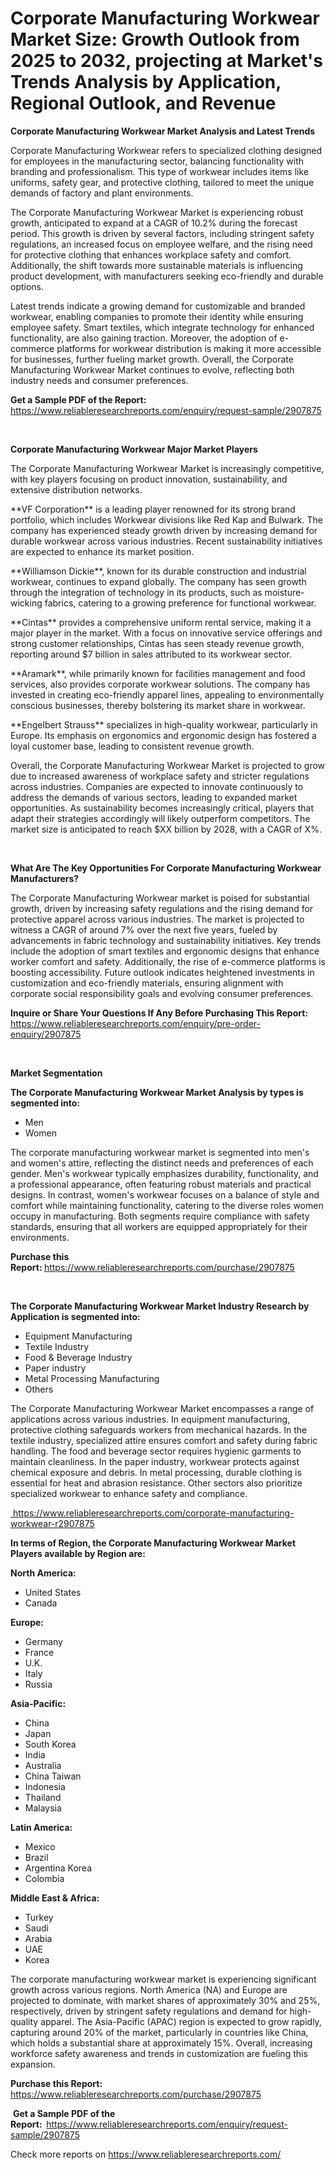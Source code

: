 <p><h1>Corporate Manufacturing Workwear Market Size: Growth Outlook from 2025 to 2032, projecting at Market's Trends Analysis by Application, Regional Outlook, and Revenue</h1></p><p><strong>Corporate Manufacturing Workwear Market Analysis and Latest Trends</strong></p>
<p><p>Corporate Manufacturing Workwear refers to specialized clothing designed for employees in the manufacturing sector, balancing functionality with branding and professionalism. This type of workwear includes items like uniforms, safety gear, and protective clothing, tailored to meet the unique demands of factory and plant environments.</p><p>The Corporate Manufacturing Workwear Market is experiencing robust growth, anticipated to expand at a CAGR of 10.2% during the forecast period. This growth is driven by several factors, including stringent safety regulations, an increased focus on employee welfare, and the rising need for protective clothing that enhances workplace safety and comfort. Additionally, the shift towards more sustainable materials is influencing product development, with manufacturers seeking eco-friendly and durable options.</p><p>Latest trends indicate a growing demand for customizable and branded workwear, enabling companies to promote their identity while ensuring employee safety. Smart textiles, which integrate technology for enhanced functionality, are also gaining traction. Moreover, the adoption of e-commerce platforms for workwear distribution is making it more accessible for businesses, further fueling market growth. Overall, the Corporate Manufacturing Workwear Market continues to evolve, reflecting both industry needs and consumer preferences.</p></p>
<p><strong>Get a Sample PDF of the Report:&nbsp;</strong> <a href="https://www.reliableresearchreports.com/enquiry/request-sample/2907875?utm_campaign=2030&utm_medium=2&utm_source=Github&utm_content=ia&utm_term=12032025&utm_id=corporate-manufacturing-workwear">https://www.reliableresearchreports.com/enquiry/request-sample/2907875</a></p>
<p>&nbsp;</p>
<p><strong>Corporate Manufacturing Workwear Major Market Players</strong></p>
<p><p>The Corporate Manufacturing Workwear Market is increasingly competitive, with key players focusing on product innovation, sustainability, and extensive distribution networks. </p><p>**VF Corporation** is a leading player renowned for its strong brand portfolio, which includes Workwear divisions like Red Kap and Bulwark. The company has experienced steady growth driven by increasing demand for durable workwear across various industries. Recent sustainability initiatives are expected to enhance its market position.</p><p>**Williamson Dickie**, known for its durable construction and industrial workwear, continues to expand globally. The company has seen growth through the integration of technology in its products, such as moisture-wicking fabrics, catering to a growing preference for functional workwear. </p><p>**Cintas** provides a comprehensive uniform rental service, making it a major player in the market. With a focus on innovative service offerings and strong customer relationships, Cintas has seen steady revenue growth, reporting around $7 billion in sales attributed to its workwear sector.</p><p>**Aramark**, while primarily known for facilities management and food services, also provides corporate workwear solutions. The company has invested in creating eco-friendly apparel lines, appealing to environmentally conscious businesses, thereby bolstering its market share in workwear.</p><p>**Engelbert Strauss** specializes in high-quality workwear, particularly in Europe. Its emphasis on ergonomics and ergonomic design has fostered a loyal customer base, leading to consistent revenue growth.</p><p>Overall, the Corporate Manufacturing Workwear Market is projected to grow due to increased awareness of workplace safety and stricter regulations across industries. Companies are expected to innovate continuously to address the demands of various sectors, leading to expanded market opportunities. As sustainability becomes increasingly critical, players that adapt their strategies accordingly will likely outperform competitors. The market size is anticipated to reach $XX billion by 2028, with a CAGR of X%.</p></p>
<p>&nbsp;</p>
<p><strong>What Are The Key Opportunities For Corporate Manufacturing Workwear Manufacturers?</strong></p>
<p><p>The Corporate Manufacturing Workwear market is poised for substantial growth, driven by increasing safety regulations and the rising demand for protective apparel across various industries. The market is projected to witness a CAGR of around 7% over the next five years, fueled by advancements in fabric technology and sustainability initiatives. Key trends include the adoption of smart textiles and ergonomic designs that enhance worker comfort and safety. Additionally, the rise of e-commerce platforms is boosting accessibility. Future outlook indicates heightened investments in customization and eco-friendly materials, ensuring alignment with corporate social responsibility goals and evolving consumer preferences.</p></p>
<p><strong>Inquire or Share Your Questions If Any Before Purchasing This Report:</strong> <a href="https://www.reliableresearchreports.com/enquiry/pre-order-enquiry/2907875?utm_campaign=2030&utm_medium=2&utm_source=Github&utm_content=ia&utm_term=12032025&utm_id=corporate-manufacturing-workwear">https://www.reliableresearchreports.com/enquiry/pre-order-enquiry/2907875</a></p>
<p>&nbsp;</p>
<p><strong>Market Segmentation</strong></p>
<p><strong>The Corporate Manufacturing Workwear Market Analysis by types is segmented into:</strong></p>
<p><ul><li>Men</li><li>Women</li></ul></p>
<p><p>The corporate manufacturing workwear market is segmented into men's and women's attire, reflecting the distinct needs and preferences of each gender. Men's workwear typically emphasizes durability, functionality, and a professional appearance, often featuring robust materials and practical designs. In contrast, women's workwear focuses on a balance of style and comfort while maintaining functionality, catering to the diverse roles women occupy in manufacturing. Both segments require compliance with safety standards, ensuring that all workers are equipped appropriately for their environments.</p></p>
<p><strong>Purchase this Report:&nbsp;</strong><a href="https://www.reliableresearchreports.com/purchase/2907875?utm_campaign=2030&utm_medium=2&utm_source=Github&utm_content=ia&utm_term=12032025&utm_id=corporate-manufacturing-workwear">https://www.reliableresearchreports.com/purchase/2907875</a></p>
<p>&nbsp;</p>
<p><strong>The Corporate Manufacturing Workwear Market Industry Research by Application is segmented into:</strong></p>
<p><ul><li>Equipment Manufacturing</li><li>Textile Industry</li><li>Food & Beverage Industry</li><li>Paper industry</li><li>Metal Processing Manufacturing</li><li>Others</li></ul></p>
<p><p>The Corporate Manufacturing Workwear Market encompasses a range of applications across various industries. In equipment manufacturing, protective clothing safeguards workers from mechanical hazards. In the textile industry, specialized attire ensures comfort and safety during fabric handling. The food and beverage sector requires hygienic garments to maintain cleanliness. In the paper industry, workwear protects against chemical exposure and debris. In metal processing, durable clothing is essential for heat and abrasion resistance. Other sectors also prioritize specialized workwear to enhance safety and compliance.</p></p>
<p><a href="https://www.reliableresearchreports.com/corporate-manufacturing-workwear-r2907875?utm_campaign=2030&utm_medium=2&utm_source=Github&utm_content=ia&utm_term=12032025&utm_id=corporate-manufacturing-workwear">&nbsp;https://www.reliableresearchreports.com/corporate-manufacturing-workwear-r2907875</a></p>
<p><strong>In terms of Region, the Corporate Manufacturing Workwear Market Players available by Region are:</strong></p>
<p>
    <p> <strong> North America: </strong>
        <ul>
            <li>United States</li>
            <li>Canada</li>
        </ul>
        </p> 
    <p> <strong> Europe: </strong>
        <ul>
            <li>Germany</li>
            <li>France</li>
            <li>U.K.</li>
            <li>Italy</li>
            <li>Russia</li>
        </ul>
        </p> 
    <p> <strong> Asia-Pacific: </strong>
        <ul>
            <li>China</li>
            <li>Japan</li>
            <li>South Korea</li>
            <li>India</li>
            <li>Australia</li>
            <li>China Taiwan</li>
            <li>Indonesia</li>
            <li>Thailand</li>
            <li>Malaysia</li>
        </ul>
        </p> 
    <p> <strong> Latin America: </strong>
        <ul>
            <li>Mexico</li>
            <li>Brazil</li>
            <li>Argentina Korea</li>
            <li>Colombia</li>
        </ul>
        </p> 
    <p> <strong> Middle East & Africa: </strong>
        <ul>
            <li>Turkey</li>
            <li>Saudi</li>
            <li>Arabia</li>
            <li>UAE</li>
            <li>Korea</li>
        </ul>
    </p>
    </p>
<p><p>The corporate manufacturing workwear market is experiencing significant growth across various regions. North America (NA) and Europe are projected to dominate, with market shares of approximately 30% and 25%, respectively, driven by stringent safety regulations and demand for high-quality apparel. The Asia-Pacific (APAC) region is expected to grow rapidly, capturing around 20% of the market, particularly in countries like China, which holds a substantial share at approximately 15%. Overall, increasing workforce safety awareness and trends in customization are fueling this expansion.</p></p>
<p><strong>Purchase this Report: </strong><a href="https://www.reliableresearchreports.com/purchase/2907875?utm_campaign=2030&utm_medium=2&utm_source=Github&utm_content=ia&utm_term=12032025&utm_id=corporate-manufacturing-workwear">https://www.reliableresearchreports.com/purchase/2907875</a></p>
<p>&nbsp;<strong>Get a Sample PDF of the Report:&nbsp;&nbsp;</strong><a href="https://www.reliableresearchreports.com/enquiry/request-sample/2907875?utm_campaign=2030&utm_medium=2&utm_source=Github&utm_content=ia&utm_term=12032025&utm_id=corporate-manufacturing-workwear">https://www.reliableresearchreports.com/enquiry/request-sample/2907875</a></p>
<p><strong></strong></p>
<p>Check more reports on <a href="https://www.reliableresearchreports.com/?utm_campaign=2030&utm_medium=2&utm_source=Github&utm_content=ia&utm_term=12032025&utm_id=corporate-manufacturing-workwear">https://www.reliableresearchreports.com/</a></p>